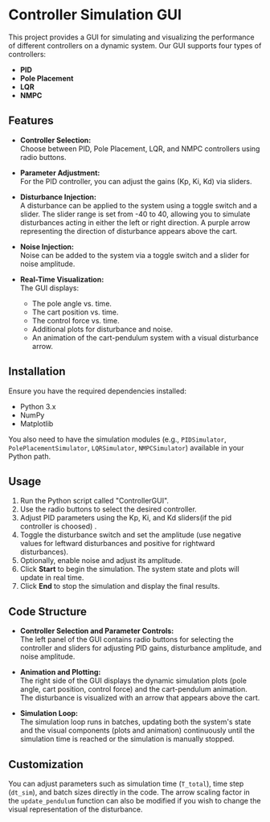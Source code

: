 # Controller Simulation GUI

This project provides a GUI for simulating and visualizing the performance of different controllers on a dynamic system. Our GUI supports four types of controllers:

- **PID**
- **Pole Placement**
- **LQR**
- **NMPC**

## Features

- **Controller Selection:**  
  Choose between PID, Pole Placement, LQR, and NMPC controllers using radio buttons.

- **Parameter Adjustment:**  
  For the PID controller, you can adjust the gains (Kp, Ki, Kd) via sliders.

- **Disturbance Injection:**  
  A disturbance can be applied to the system using a toggle switch and a slider. The slider range is set from -40 to 40, allowing you to simulate disturbances acting in either the left or right direction. A purple arrow representing the direction of disturbance appears above the cart.

- **Noise Injection:**  
  Noise can be added to the system via a toggle switch and a slider for noise amplitude.

- **Real-Time Visualization:**  
  The GUI displays:
  - The pole angle vs. time.
  - The cart position vs. time.
  - The control force vs. time.
  - Additional plots for disturbance and noise.
  - An animation of the cart-pendulum system with a visual disturbance arrow.

## Installation

Ensure you have the required dependencies installed:

- Python 3.x
- NumPy
- Matplotlib

You also need to have the simulation modules (e.g., `PIDSimulator`, `PolePlacementSimulator`, `LQRSimulator`, `NMPCSimulator`) available in your Python path.

## Usage

1. Run the Python script called "ControllerGUI".
2. Use the radio buttons to select the desired controller.
3. Adjust PID parameters using the Kp, Ki, and Kd sliders(if the pid controller is choosed) .
4. Toggle the disturbance switch and set the amplitude (use negative values for leftward disturbances and positive for rightward disturbances).
5. Optionally, enable noise and adjust its amplitude.
6. Click **Start** to begin the simulation. The system state and plots will update in real time.
7. Click **End** to stop the simulation and display the final results.

## Code Structure

- **Controller Selection and Parameter Controls:**  
  The left panel of the GUI contains radio buttons for selecting the controller and sliders for adjusting PID gains, disturbance amplitude, and noise amplitude.
  
- **Animation and Plotting:**  
  The right side of the GUI displays the dynamic simulation plots (pole angle, cart position, control force) and the cart-pendulum animation. The disturbance is visualized with an arrow that appears above the cart.

- **Simulation Loop:**  
  The simulation loop runs in batches, updating both the system's state and the visual components (plots and animation) continuously until the simulation time is reached or the simulation is manually stopped.

## Customization

You can adjust parameters such as simulation time (`T_total`), time step (`dt_sim`), and batch sizes directly in the code. The arrow scaling factor in the `update_pendulum` function can also be modified if you wish to change the visual representation of the disturbance.
